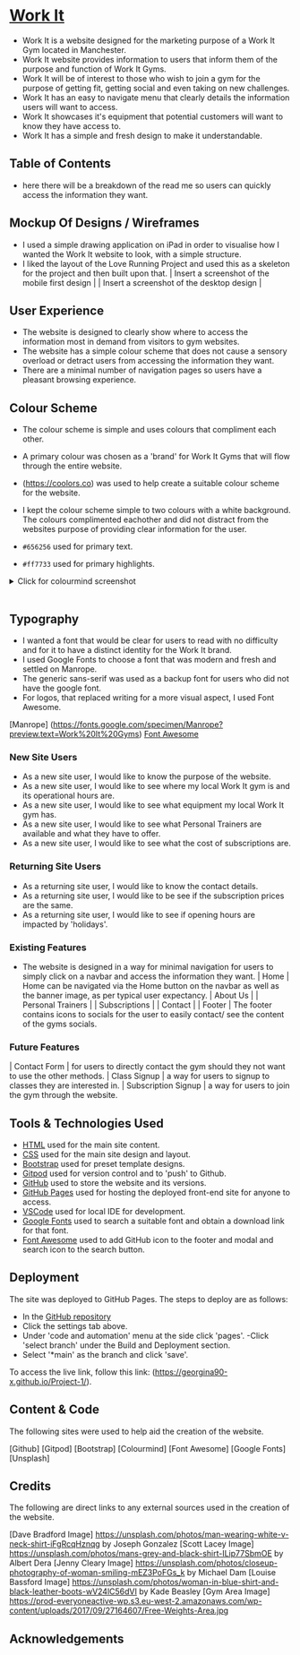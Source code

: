 # [Work It]('#' "Click to view the deployed site")

- Work It is a website designed for the marketing purpose of a Work It Gym located in Manchester.
- Work It website provides information to users that inform them of the purpose and function of Work It Gyms.
- Work It will be of interest to those who wish to join a gym for the purpose of getting fit, getting social and even taking on new challenges.
- Work It has an easy to navigate menu that clearly details the information users will want to access.
- Work It showcases it's equipment that potential customers will want to know they have access to. 
- Work It has a simple and fresh design to make it understandable.

## Table of Contents
- here there will be a breakdown of the read me so users can quickly access the information they want.

## Mockup Of Designs / Wireframes

- I used a simple drawing application on iPad in order to visualise how I wanted the Work It website to look, with a simple structure.
- I liked the layout of the Love Running Project and used this as a skeleton for the project and then built upon that.
| Insert a screenshot of the mobile first design |
| Insert a screenshot of the desktop design |


## User Experience

- The website is designed to clearly show where to access the information most in demand from visitors to gym websites.
- The website has a simple colour scheme that does not cause a sensory overload or detract users from accessing the information they want.
- There are a minimal number of navigation pages so users have a pleasant browsing experience.

## Colour Scheme

- The colour scheme is simple and uses colours that compliment each other.
- A primary colour was chosen as a 'brand' for Work It Gyms that will flow through the entire website.
- (https://coolors.co) was used to help create a suitable colour scheme for the website.
- I kept the colour scheme simple to two colours with a white background. The colours complimented eachother and did not distract from the websites purpose of providing clear information for the user.

- `#656256` used for primary text.
- `#ff7733` used for primary highlights.


<details>
<summary>Click for colourmind screenshot</summary>

![screenshot](/workspace/Project-1/assets/images/coolors colour scheme.png)

</details><br>

## Typography

- I wanted a font that would be clear for users to read with no difficulty and for it to have a distinct identity for the Work It brand.
- I used Google Fonts to choose a font that was modern and fresh and settled on Manrope.
- The generic sans-serif was used as a backup font for users who did not have the google font.
- For logos, that replaced writing for a more visual aspect, I used Font Awesome. 

[Manrope] (https://fonts.google.com/specimen/Manrope?preview.text=Work%20It%20Gyms)
[Font Awesome](https://fontawesome.com)

### New Site Users

- As a new site user, I would like to know the purpose of the website.
- As a new site user, I would like to see where my local Work It gym is and its operational hours are.
- As a new site user, I would like to see what equipment my local Work It gym has.
- As a new site user, I would like to see what Personal Trainers are available and what they have to offer.
- As a new site user, I would like to see what the cost of subscriptions are.

### Returning Site Users

- As a returning site user, I would like to know the contact details.
- As a returning site user, I would like to be see if the subscription prices are the same.
- As a returning site user, I would like to see if opening hours are impacted by 'holidays'.

### Existing Features

- The website is designed in a way for minimal navigation for users to simply click on a navbar and access the information they want.
| Home | Home can be navigated via the Home button on the navbar as well as the banner image, as per typical user expectancy.
| About Us |
| Personal Trainers |
| Subscriptions |
| Contact | 
| Footer | The footer contains icons to socials for the user to easily contact/ see the content of the gyms socials. 

### Future Features
| Contact Form | for users to directly contact the gym should they not want to use the other methods.
| Class Signup | a way for users to signup to classes they are interested in.
| Subscription Signup | a way for users to join the gym through the website.

## Tools & Technologies Used

- [HTML](https://en.wikipedia.org/wiki/HTML) used for the main site content.
- [CSS](https://en.wikipedia.org/wiki/CSS) used for the main site design and layout.
- [Bootstrap](https://www.bootstrap.com) used for preset template designs.
- [Gitpod](https://gitpod.io) used for version control and to 'push' to Github.
- [GitHub](https://github.com) used to store the website and its versions.
- [GitHub Pages](https://pages.github.com) used for hosting the deployed front-end site for anyone to access.
- [VSCode](https://code.visualstudio.com/) used for local IDE for development.
- [Google Fonts](https://fonts.google.com/) used to search a suitable font and obtain a download link for that font.
- [Font Awesome](https://fontawesome.com/) used to add GitHub icon to the footer and modal and search icon to the search button.

## Deployment

The site was deployed to GitHub Pages. The steps to deploy are as follows:

- In the [GitHub repository](https://github.com/Georgina90-x/Project-1.git)
- Click the settings tab above.
- Under 'code and automation' menu at the side click 'pages'.
-Click 'select branch' under the Build and Deployment section.
- Select '*main' as the branch and click 'save'.


To access the live link, follow this link: (https://georgina90-x.github.io/Project-1/).

## Content & Code

The following sites were used to help aid the creation of the website.

[Github]
[Gitpod]
[Bootstrap]
[Colourmind]
[Font Awesome]
[Google Fonts]
[Unsplash]

## Credits

The following are direct links to any external sources used in the creation of the website.

[Dave Bradford Image] https://unsplash.com/photos/man-wearing-white-v-neck-shirt-iFgRcqHznqg by Joseph Gonzalez
[Scott Lacey Image] https://unsplash.com/photos/mans-grey-and-black-shirt-ILip77SbmOE by Albert Dera
[Jenny Cleary Image] https://unsplash.com/photos/closeup-photography-of-woman-smiling-mEZ3PoFGs_k by Michael Dam
[Louise Bassford Image] https://unsplash.com/photos/woman-in-blue-shirt-and-black-leather-boots-wV24lC56dVI by Kade Beasley
[Gym Area Image] https://prod-everyoneactive-wp.s3.eu-west-2.amazonaws.com/wp-content/uploads/2017/09/27164607/Free-Weights-Area.jpg 



## Acknowledgements

